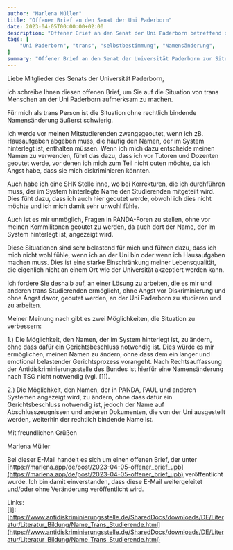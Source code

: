 ```yaml
---
author: "Marlena Müller"
title: "Offener Brief an den Senat der Uni Paderborn"
date: 2023-04-05T00:00:00+02:00
description: "Offener Brief an den Senat der Uni Paderborn betreffend der Situation von trans Menschen an der Uni Paderborn"
tags: [
    "Uni Paderborn", "trans", "selbstbestimmung", "Namensänderung",
]
summary: "Offener Brief an den Senat der Universität Paderborn zur Situation von Trans-Menschen an der Universität Paderborn"
---
```


Liebe Mitglieder des Senats der Universität Paderborn,

ich schreibe Ihnen diesen offenen Brief, um Sie auf die Situation von trans Menschen an der Uni Paderborn aufmerksam zu machen.

Für mich als trans Person ist die Situation ohne rechtlich bindende Namensänderung äußerst schwierig.

Ich werde vor meinen Mitstudierenden zwangsgeoutet, wenn ich zB. Hausaufgaben abgeben muss, die häufig den Namen, der im System hinterlegt ist, enthalten müssen. Wenn ich mich dazu entscheide meinen Namen zu verwenden, führt das dazu, dass ich vor Tutoren und Dozenten geoutet werde, vor denen ich mich zum Teil nicht outen möchte, da ich Angst habe, dass sie mich diskriminieren könnten.

Auch habe ich eine SHK Stelle inne, wo bei Korrekturen, die ich durchführen muss, der im System hinterlegte Name den Studierenden mitgeteilt wird. Dies füht dazu, dass ich auch hier geoutet werde, obwohl ich dies nicht möchte und ich mich damit sehr unwohl fühle.

Auch ist es mir unmöglich, Fragen in PANDA-Foren zu stellen, ohne vor meinen Kommilitonen geoutet zu werden, da auch dort der Name, der im System hinterlegt ist, angezeigt wird.

Diese Situationen sind sehr belastend für mich und führen dazu, dass ich mich nicht wohl fühle, wenn ich an der Uni bin oder wenn ich Hausaufgaben machen muss. Dies ist eine starke Einschränkung meiner Lebensqualität, die eigenlich nicht an einem Ort wie der Universität akzeptiert werden kann.

Ich fordere Sie deshalb auf, an einer Lösung zu arbeiten, die es mir und anderen trans Studierenden ermöglicht, ohne Angst vor Diskriminierung und ohne Angst davor, geoutet werden, an der Uni Paderborn zu studieren und zu arbeiten.

Meiner Meinung nach gibt es zwei Möglichkeiten, die Situation zu verbessern:

1.) Die Möglichkeit, den Namen, der im System hinterlegt ist, zu ändern, ohne dass dafür ein Gerichtsbeschluss notwendig ist. Dies würde es mir ermöglichen, meinen Namen zu ändern, ohne dass dem ein langer und emotional belastender Gerichtsprozess vorangeht. Nach Rechtsauffassung der Antidiskriminierungsstelle des Bundes ist hierfür eine Namensänderung nach TSG nicht notwendig (vgl. [1]).

2.) Die Möglichkeit, den Namen, der in PANDA, PAUL und anderen Systemen angezeigt wird, zu ändern, ohne dass dafür ein Gerichtsbeschluss notwendig ist, jedoch der Name auf Abschlusszeugnissen und anderen Dokumenten, die von der Uni ausgestellt werden, weiterhin der rechtlich bindende Name ist.

Mit freundlichen Grüßen

Marlena Müller

Bei dieser E-Mail handelt es sich um einen offenen Brief, der unter [https://marlena.app/de/post/2023-04-05-offener_brief_upb](https://marlena.app/de/post/2023-04-05-offener_brief_upb) veröffentlicht wurde. Ich bin damit einverstanden, dass diese E-Mail weitergeleitet und/oder ohne Veränderung veröffentlicht wird.

Links:  
[1]: [https://www.antidiskriminierungsstelle.de/SharedDocs/downloads/DE/Literatur/Literatur_Bildung/Name_Trans_Studierende.html](https://www.antidiskriminierungsstelle.de/SharedDocs/downloads/DE/Literatur/Literatur_Bildung/Name_Trans_Studierende.html)
